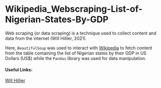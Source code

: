 # Wikipedia_Webscraping-List-of-Nigerian-States-By-GDP

Web scraping (or data scraping) is a technique used to collect content and data from the internet (Will Hillier, 2021). 

Here, ```BeautifulSoup```  was used to interact with [Wikipedia](https://en.wikipedia.org/wiki/List_of_Nigerian_states_by_GDP) to fetch content from the table containing the list of Nigerian states by their GDP in US Dollars (US$) while the ```Pandas``` library was used for data manipulation.


#### Useful Links:
[Will Hillier](https://careerfoundry.com/en/blog/data-analytics/web-scraping-guide/#:~:text=Web%20scraping%20(or%20data%20scraping))
